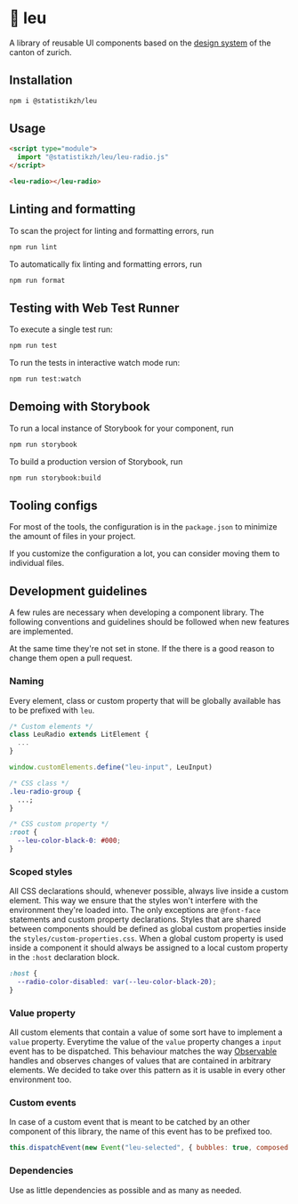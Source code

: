 # 🦁 leu

A library of reusable UI components based on the [design system](https://www.zh.ch/de/webangebote-entwickeln-und-gestalten.html) of the canton of zurich.

## Installation

```bash
npm i @statistikzh/leu
```

## Usage

```html
<script type="module">
  import "@statistikzh/leu/leu-radio.js"
</script>

<leu-radio></leu-radio>
```

## Linting and formatting

To scan the project for linting and formatting errors, run

```bash
npm run lint
```

To automatically fix linting and formatting errors, run

```bash
npm run format
```

## Testing with Web Test Runner

To execute a single test run:

```bash
npm run test
```

To run the tests in interactive watch mode run:

```bash
npm run test:watch
```

## Demoing with Storybook

To run a local instance of Storybook for your component, run

```bash
npm run storybook
```

To build a production version of Storybook, run

```bash
npm run storybook:build
```

## Tooling configs

For most of the tools, the configuration is in the `package.json` to minimize the amount of files in your project.

If you customize the configuration a lot, you can consider moving them to individual files.

## Development guidelines

A few rules are necessary when developing a component library. The following conventions and guidelines should be followed when new features are implemented.

At the same time they're not set in stone. If the there is a good reason to change them open a pull request.

### Naming

Every element, class or custom property that will be globally available has to be prefixed with `leu`.

```js
/* Custom elements */
class LeuRadio extends LitElement {
  ...
}

window.customElements.define("leu-input", LeuInput)
```

```css
/* CSS class */
.leu-radio-group {
  ...;
}

/* CSS custom property */
:root {
  --leu-color-black-0: #000;
}
```

### Scoped styles

All CSS declarations should, whenever possible, always live inside a custom element. This way we ensure that the styles won't interfere with the environment they're loaded into.
The only exceptions are `@font-face` statements and custom property declarations.
Styles that are shared between components should be defined as global custom properties inside the `styles/custom-properties.css`.
When a global custom property is used inside a component it should always be assigned to a local custom property in the `:host` declaration block.

```css
:host {
  --radio-color-disabled: var(--leu-color-black-20);
}
```

### Value property

All custom elements that contain a value of some sort have to implement a `value` property.
Everytime the value of the `value` property changes a `input` event has to be dispatched.
This behaviour matches the way [Observable](https://observablehq.com) handles and observes changes of values that are contained in arbitrary elements. We decided to take over this pattern as it is usable in every other environment too.

### Custom events

In case of a custom event that is meant to be catched by an other component of this library, the name of this event has to be prefixed too.

```js
this.dispatchEvent(new Event("leu-selected", { bubbles: true, composed: true }))
```

### Dependencies

Use as little dependencies as possible and as many as needed.
